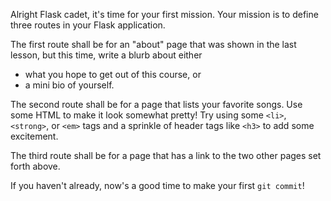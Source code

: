 Alright Flask cadet, it's time for your first mission. Your mission is to define three routes in your Flask application.

The first route shall be for an "about" page that was shown in the last lesson, but this time, write a blurb about either
- what you hope to get out of this course, or
- a mini bio of yourself.

The second route shall be for a page that lists your favorite songs. Use some HTML to make it look somewhat pretty! Try using some `<li>`, `<strong>`, or `<em>` tags and a sprinkle of header tags like `<h3>` to add some excitement.

The third route shall be for a page that has a link to the two other pages set forth above.

If you haven't already, now's a good time to make your first `git commit`!